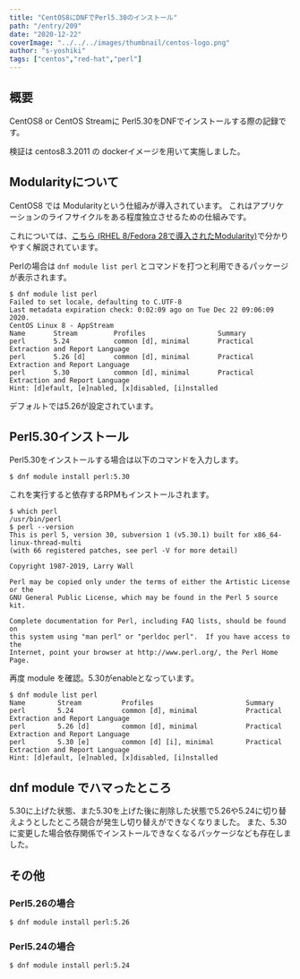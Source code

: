 ```yaml
---
title: "CentOS8にDNFでPerl5.30のインストール"
path: "/entry/209"
date: "2020-12-22"
coverImage: "../../../images/thumbnail/centos-logo.png"
author: "s-yoshiki"
tags: ["centos","red-hat","perl"]
---
```


## 概要

CentOS8 or CentOS Streamに Perl5.30をDNFでインストールする際の記録です。

検証は centos8.3.2011 の dockerイメージを用いて実施しました。

## Modularityについて

CentOS8 では Modularityという仕組みが導入されています。
これはアプリケーションのライフサイクルをある程度独立させるための仕組みです。

これについては、[こちら (RHEL 8/Fedora 28で導入されたModularity)](https://rheb.hatenablog.com/entry/201812-modularity)で分かりやすく解説されています。

Perlの場合は `dnf module list perl` とコマンドを打つと利用できるパッケージが表示されます。

```shell
$ dnf module list perl
Failed to set locale, defaulting to C.UTF-8
Last metadata expiration check: 0:02:09 ago on Tue Dec 22 09:06:09 2020.
CentOS Linux 8 - AppStream
Name       Stream         Profiles                  Summary                                       
perl       5.24           common [d], minimal       Practical Extraction and Report Language      
perl       5.26 [d]       common [d], minimal       Practical Extraction and Report Language      
perl       5.30           common [d], minimal       Practical Extraction and Report Language 
Hint: [d]efault, [e]nabled, [x]disabled, [i]nstalled
```

デフォルトでは5.26が設定されています。

## Perl5.30インストール

Perl5.30をインストールする場合は以下のコマンドを入力します。

```shell
$ dnf module install perl:5.30
```

これを実行すると依存するRPMもインストールされます。

```shell
$ which perl
/usr/bin/perl
$ perl --version
This is perl 5, version 30, subversion 1 (v5.30.1) built for x86_64-linux-thread-multi
(with 66 registered patches, see perl -V for more detail)

Copyright 1987-2019, Larry Wall

Perl may be copied only under the terms of either the Artistic License or the
GNU General Public License, which may be found in the Perl 5 source kit.

Complete documentation for Perl, including FAQ lists, should be found on
this system using "man perl" or "perldoc perl".  If you have access to the
Internet, point your browser at http://www.perl.org/, the Perl Home Page.
```

再度 module を確認。5.30がenableとなっています。

```shell
$ dnf module list perl
Name        Stream          Profiles                       Summary                                        
perl        5.24            common [d], minimal            Practical Extraction and Report Language       
perl        5.26 [d]        common [d], minimal            Practical Extraction and Report Language       
perl        5.30 [e]        common [d] [i], minimal        Practical Extraction and Report Language       
Hint: [d]efault, [e]nabled, [x]disabled, [i]nstalled
```

## dnf module でハマったところ

5.30に上げた状態、また5.30を上げた後に削除した状態で5.26や5.24に切り替えようとしたところ競合が発生し切り替えができなくなりました。
また、5.30に変更した場合依存関係でインストールできなくなるパッケージなども存在しました。

## その他

### Perl5.26の場合

```shell
$ dnf module install perl:5.26
```

### Perl5.24の場合

```shell
$ dnf module install perl:5.24
```
